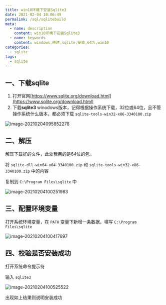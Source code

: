 ```yaml
---
title: win10环境下安装Sqlite3
date: 2021-02-04 10:06:49
permalink: /sql/sqlitebuild
meta:
  - name: description
    content: win10环境下安装Sqlite3
  - name: keywords
    content: windows,搭建,sqlite,安装,64为,win10
categories:
  - sqlite
tags:
  - sqlite
---
```

## 一、下载sqlite

1. 打开官网[https://www.sqlite.org/download.html](https://www.sqlite.org/download.html)
2. 下载**sqlite3** winodows版本，记得根据操作系统下载，32位或64位，且不管操作系统什么版本，都必须下载 `sqlite-tools-win32-x86-3340100.zip`

![image-20210204095852278](https://cdn.jsdelivr.net/gh/taixingyiji/image_store@main/blog/20210204095852.png)

## 二、解压

解压下载好的文件，此处我用的是64位的包。

将 `sqlite-dll-win64-x64-3340100.zip` 和 `sqlite-tools-win32-x86-3340100.zip` 中的内容

复制到 `C:\Program Files\sqlite` 中

![image-20210204100251983](https://cdn.jsdelivr.net/gh/taixingyiji/image_store@main/blog/20210204100252.png)

## 三、配置环境变量

打开系统环境变量，在 `PATH` 变量下新增一条数据，填写 `C:\Program Files\sqlite`

![image-20210204100417697](https://cdn.jsdelivr.net/gh/taixingyiji/image_store@main/blog/20210204100417.png)

## 四、校验是否安装成功

打开系统命令提示符

输入 `sqlite3`

![image-20210204100525522](https://cdn.jsdelivr.net/gh/taixingyiji/image_store@main/blog/20210204100525.png)

出现如上结果则说明安装成功
